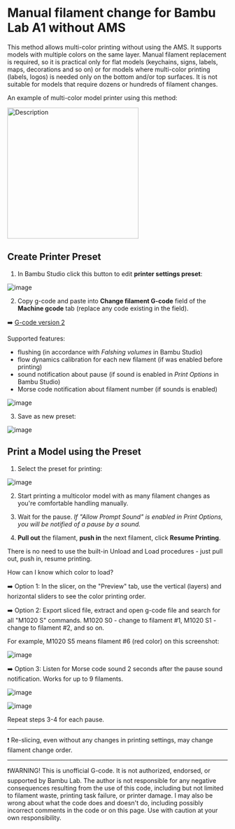 # Manual filament change for Bambu Lab A1 without AMS

This method allows multi-color printing without using the AMS. It supports models with multiple colors on the same layer. Manual filament replacement is required, so it is practical only for flat models (keychains, signs, labels, maps, decorations and so on) or for models where multi-color printing (labels, logos) is needed only on the bottom and/or top surfaces. It is not suitable for models that require dozens or hundreds of filament changes.

An example of multi-color model printer using this method:

<img src="https://github.com/user-attachments/assets/435a6253-d006-457c-8e5f-e64e57a1cacc" alt="Description" width="300">


## Create Printer Preset

1. In Bambu Studio click this button to edit **printer settings preset**:

![image](https://github.com/user-attachments/assets/cba181f0-c58c-4677-b402-d3094aaf58bf)

2. Copy g-code and paste into **Change filament G-code** field of the **Machine gcode** tab (replace any code existing in the field).

➡️ [G-code version 2](https://github.com/avatorl/bambu-a1-g-code/blob/main/change-filament/a1-manual-filament-change-v2.gcode)

Supported features:

- flushing (in accordance with _Falshing volumes_ in Bambu Studio)
- flow dynamics calibration for each new filament (if was enabled before printing)
- sound notification about pause (if sound is enabled in _Print Options_ in Bambu Studio)
- Morse code notification about filament number (if sounds is enabled)

![image](https://github.com/user-attachments/assets/06cd59a5-19a9-49f0-94f5-c07c40b21a72)

3. Save as new preset:

![image](https://github.com/user-attachments/assets/850a1baa-05ba-445f-b83b-5f5876db5705)

## Print a Model using the Preset

1. Select the preset for printing:

![image](https://github.com/user-attachments/assets/89e483ac-0636-4304-848d-033257718826)

2. Start printing a multicolor model with as many filament changes as you're comfortable handling manually.

4. Wait for the pause. _If "Allow Prompt Sound" is enabled in Print Options, you will be notified of a pause by a sound._
  
5. **Pull out** the filament, **push in** the next filament, click **Resume Printing**.

There is no need to use the built-in Unload and Load procedures - just pull out, push in, resume printing.

How can I know which color to load?

➡️ Option 1: In the slicer, on the "Preview" tab, use the vertical (layers) and horizontal sliders to see the color printing order.

➡️ Option 2: Export sliced file, extract and open g-code file and search for all "M1020 S" commands. M1020 S0 - change to filament #1, M1020 S1 - change to filament #2, and so on.

For example, M1020 S5 means filament #6 (red color) on this screenshot:

![image](https://github.com/user-attachments/assets/4ba6c987-1c45-41ec-b10a-5d344758ebcc)

➡️ Option 3: Listen for Morse code sound 2 seconds after the pause sound notification. Works for up to 9 filaments.

![image](https://github.com/user-attachments/assets/3cf1a09c-a869-49ce-88f5-69145a5a7d32)

![image](https://github.com/user-attachments/assets/3588b2ec-703b-413d-8054-9661f2532e12)

Repeat steps 3-4 for each pause.

---

❗ Re-slicing, even without any changes in printing settings, may change filament change order.

---

❗WARNING! This is unofficial G-code. It is not authorized, endorsed, or supported by Bambu Lab. The author is not responsible for any negative consequences resulting from the use of this code, including but not limited to filament waste, printing task failure, or printer damage. I may also be wrong about what the code does and doesn't do, including possibly incorrect comments in the code or on this page. Use with caution at your own responsibility.
